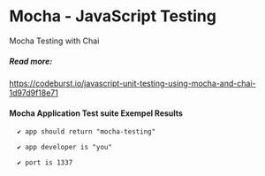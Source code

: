 # Mocha - JavaScript Testing
Mocha  Testing with Chai


##### Read more:
https://codeburst.io/javascript-unit-testing-using-mocha-and-chai-1d97d9f18e71



####  Mocha Application Test suite Exempel Results



````
  ✔ app should return "mocha-testing"

  ✔ app developer is "you"

  ✔ port is 1337
  ````
